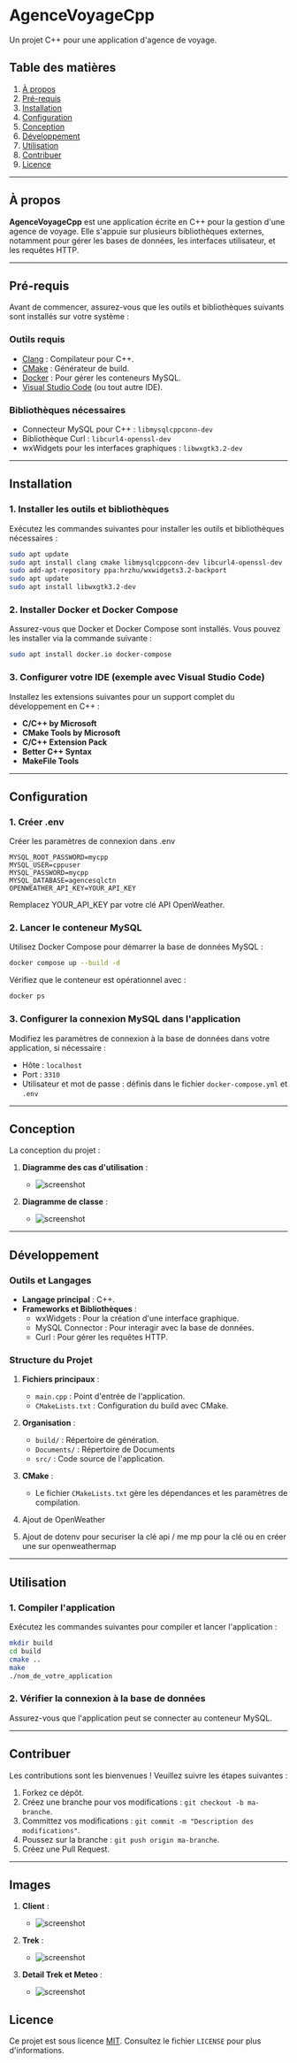 
# AgenceVoyageCpp

Un projet C++ pour une application d'agence de voyage.

## Table des matières

1. [À propos](#à-propos)
2. [Pré-requis](#pré-requis)
3. [Installation](#installation)
4. [Configuration](#configuration)
5. [Conception](#conception)
6. [Développement](#développement)
7. [Utilisation](#utilisation)
8. [Contribuer](#contribuer)
9. [Licence](#licence)

---

## À propos

**AgenceVoyageCpp** est une application écrite en C++ pour la gestion d'une agence de voyage. Elle s'appuie sur plusieurs bibliothèques externes, notamment pour gérer les bases de données, les interfaces utilisateur, et les requêtes HTTP.

---

## Pré-requis

Avant de commencer, assurez-vous que les outils et bibliothèques suivants sont installés sur votre système :

### Outils requis

- [Clang](https://clang.llvm.org/) : Compilateur pour C++.
- [CMake](https://cmake.org/) : Générateur de build.
- [Docker](https://www.docker.com/) : Pour gérer les conteneurs MySQL.
- [Visual Studio Code](https://code.visualstudio.com/) (ou tout autre IDE).

### Bibliothèques nécessaires

- Connecteur MySQL pour C++ : `libmysqlcppconn-dev`
- Bibliothèque Curl : `libcurl4-openssl-dev`
- wxWidgets pour les interfaces graphiques : `libwxgtk3.2-dev`

---

## Installation

### 1. Installer les outils et bibliothèques

Exécutez les commandes suivantes pour installer les outils et bibliothèques nécessaires :

```bash
sudo apt update
sudo apt install clang cmake libmysqlcppconn-dev libcurl4-openssl-dev
sudo add-apt-repository ppa:hrzhu/wxwidgets3.2-backport
sudo apt update
sudo apt install libwxgtk3.2-dev
```

### 2. Installer Docker et Docker Compose

Assurez-vous que Docker et Docker Compose sont installés. Vous pouvez les installer via la commande suivante :

```bash
sudo apt install docker.io docker-compose
```

### 3. Configurer votre IDE (exemple avec Visual Studio Code)

Installez les extensions suivantes pour un support complet du développement en C++ :
- **C/C++ by Microsoft**
- **CMake Tools by Microsoft**
- **C/C++ Extension Pack**
- **Better C++ Syntax**
- **MakeFile Tools**

---

## Configuration

### 1. Créer .env

Créer les paramètres de connexion dans .env

```
MYSQL_ROOT_PASSWORD=mycpp
MYSQL_USER=cppuser
MYSQL_PASSWORD=mycpp
MYSQL_DATABASE=agencesqlctn
OPENWEATHER_API_KEY=YOUR_API_KEY
```
Remplacez YOUR_API_KEY par votre clé API OpenWeather.

### 2. Lancer le conteneur MySQL

Utilisez Docker Compose pour démarrer la base de données MySQL :

```bash
docker compose up --build -d
```

Vérifiez que le conteneur est opérationnel avec :

```bash
docker ps
```

### 3. Configurer la connexion MySQL dans l'application

Modifiez les paramètres de connexion à la base de données dans votre application, si nécessaire :
- Hôte : `localhost`
- Port : `3310`
- Utilisateur et mot de passe : définis dans le fichier `docker-compose.yml` et `.env`

---

## Conception

La conception du projet :

1. **Diagramme des cas d'utilisation** :
   - ![screenshot](Documents/DiagrammeCasUtilisations/DUse.png)

2. **Diagramme de classe** :
   - ![screenshot](Documents/DiagrammeDeClasse/DClasse.png)

---

## Développement

### Outils et Langages
- **Langage principal** : C++.
- **Frameworks et Bibliothèques** :
  - wxWidgets : Pour la création d'une interface graphique.
  - MySQL Connector : Pour interagir avec la base de données.
  - Curl : Pour gérer les requêtes HTTP.

### Structure du Projet
1. **Fichiers principaux** :
   - `main.cpp` : Point d'entrée de l'application.
   - `CMakeLists.txt` : Configuration du build avec CMake.

2. **Organisation** :
   - `build/` : Répertoire de génération.
   - `Documents/` : Répertoire de Documents 
   - `src/` : Code source de l'application.

3. **CMake** :
   - Le fichier `CMakeLists.txt` gère les dépendances et les paramètres de compilation.

4. Ajout de OpenWeather
5. Ajout de dotenv pour securiser la clé api / me mp pour la clé ou en créer une sur openweathermap

---

## Utilisation

### 1. Compiler l'application

Exécutez les commandes suivantes pour compiler et lancer l'application :

```bash
mkdir build
cd build
cmake ..
make
./nom_de_votre_application
```

### 2. Vérifier la connexion à la base de données

Assurez-vous que l'application peut se connecter au conteneur MySQL.

---

## Contribuer

Les contributions sont les bienvenues ! Veuillez suivre les étapes suivantes :
1. Forkez ce dépôt.
2. Créez une branche pour vos modifications : `git checkout -b ma-branche`.
3. Committez vos modifications : `git commit -m "Description des modifications"`.
4. Poussez sur la branche : `git push origin ma-branche`.
5. Créez une Pull Request.

---

## Images 

1. **Client** :
   - ![screenshot](Documents/PResentation/Clients.png)

2. **Trek** :
   - ![screenshot](Documents/PResentation/Trek.png)

3. **Detail Trek et Meteo** :
   - ![screenshot](Documents/PResentation/DetailEtMeteo.png)


## Licence

Ce projet est sous licence [MIT](LICENSE). Consultez le fichier `LICENSE` pour plus d'informations.